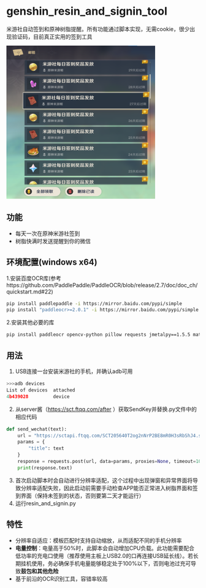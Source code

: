 # genshin_resin_and_signin_tool
米游社自动签到和原神树脂提醒。所有功能通过脚本实现，无需cookie，很少出现验证码，目前真正实用的签到工具

<img src="https://github.com/goldencorner/dataset/blob/main/_images/demo_resin.png" alt="demo_resin" width="388" height="400">

## 功能
- 每天一次在原神米游社签到
- 树脂快满时发送提醒到你的微信
## 环境配置(windows x64)
1.安装百度OCR库(参考https://github.com/PaddlePaddle/PaddleOCR/blob/release/2.7/doc/doc_ch/quickstart.md#22)
```bash
pip install paddlepaddle -i https://mirror.baidu.com/pypi/simple
pip install "paddleocr>=2.0.1" -i https://mirror.baidu.com/pypi/simple
```
2.安装其他必要的库
```bash
pip install paddleocr opencv-python pillow requests jmetalpy==1.5.5 matplotlib tqdm -i https://mirror.baidu.com/pypi/simple
```
## 用法
1. USB连接一台安装米游社的手机，并确认adb可用
```c
>>>adb devices
List of devices  attached
4b439028         device
```
2. 从server酱（https://sct.ftqq.com/after ）获取SendKey并替换.py文件中的相应代码
```python
def send_wechat(text):
    url = "https://sctapi.ftqq.com/SCT205640T2og2nNrP2BE8mR0H3sRbShJ4.send"  # 替换为自己的SendKey
    params = {
        "title": text
    }
    response = requests.post(url, data=params, proxies=None, timeout=10)
    print(response.text)
```
3. 首次启动脚本时会自动进行分辨率适配，这个过程中出现弹窗和异常界面将导致分辨率适配失败，因此启动前需要手动检查APP能否正常进入树脂界面和签到界面（保持未签到的状态，否则要第二天才能运行）
4. 运行resin_and_signin.py
## 特性
- 分辨率自适应：模板匹配时支持自动缩放，从而适配不同的手机分辨率
- **电量控制**：电量高于50%时，此脚本会自动增加CPU负载。此功能需要配合低功率的充电口使用（推荐使用主板上USB2.0的口再连接USB延长线）。若长期挂机使用，务必确保手机电量能够稳定处于100%以下，否则电池过充可导致**鼓包和其他危险**
- 基于前沿的OCR识别工具，容错率较高
